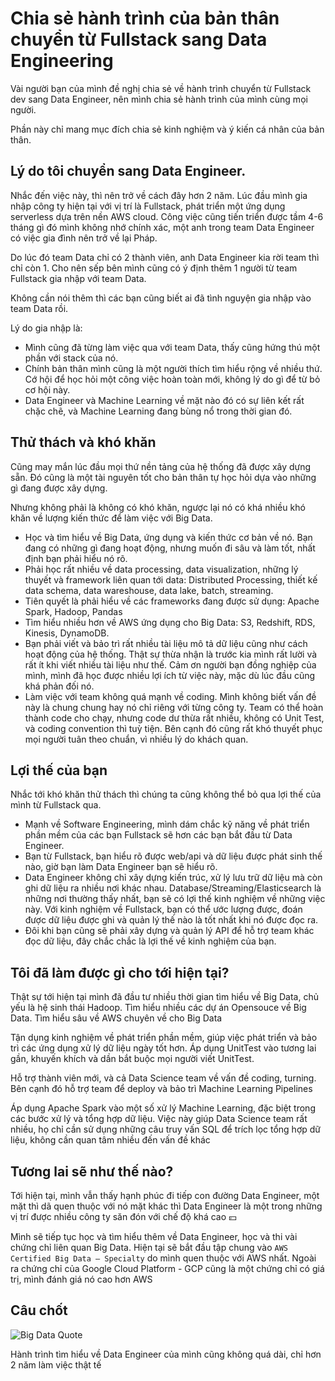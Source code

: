 # Chia sẻ hành trình của bản thân chuyển từ Fullstack sang Data Engineering

Vài người bạn của mình đề nghị chia sẻ về hành trình chuyển từ Fullstack dev sang Data Engineer, nên mình chia sẻ hành trình của mình cùng mọi người.

Phần này chỉ mang mục đích chia sẻ kinh nghiệm và ý kiến cá nhân của bản thân.

## Lý do tôi chuyển sang Data Engineer.

Nhắc đến việc này, thì nên trở về cách đây hơn 2 năm. Lúc đầu mình gia nhập công ty hiện tại với vị trí là Fullstack, phát triển một ứng dụng serverless dựa trên nền AWS cloud. Công việc cũng tiến triển được tầm 4-6 tháng gì đó mình không nhớ chính xác, một anh trong team Data Engineer có việc gia đình nên trở về lại Pháp.

Do lúc đó team Data chỉ có 2 thành viên, anh Data Engineer kia rời team thì chỉ còn 1. Cho nên sếp bên mình cũng có ý định thêm 1 người từ team Fullstack gia nhập với team Data.

Không cần nói thêm thì các bạn cũng biết ai đã tình nguyện gia nhập vào team Data rồi.

Lý do gia nhập là:

* Mình cũng đã từng làm việc qua với team Data, thấy cũng hứng thú một phần với stack của nó.
* Chính bản thân mình cũng là một người thích tìm hiểu rộng về nhiều thứ. Cớ hội để học hỏi một công việc hoàn toàn mới, không lý do gì để từ bỏ cơ hội này.
* Data Engineer và Machine Learning về mặt nào đó có sự liên kết rất chặc chẽ, và Machine Learning đang bùng nổ trong thời gian đó.

## Thử thách và khó khăn

Cũng may mắn lúc đầu mọi thứ nền tảng của hệ thống đã được xây dựng sẵn. Đó cũng là một tài nguyên tốt cho bản thân tự học hỏi dựa vào những gì đang được xây dựng.

Nhưng không phải là không có khó khăn, ngược lại nó có khá nhiều khó khăn về lượng kiến thức để làm việc với Big Data.

* Học và tìm hiểu về Big Data, ứng dụng và kiến thức cơ bản về nó. Bạn đang có những gì đang hoạt động, nhưng muốn đi sâu và làm tốt, nhất định bạn phải hiểu nó rõ.
* Phải học rất nhiều về data processing, data visualization, những lý thuyết và framework liên quan tới data: Distributed Processing, thiết kế data schema, data wareshouse, data lake, batch, streaming.
* Tiên quyết là phải hiểu về các frameworks đang được sử dụng: Apache Spark, Hadoop, Pandas
* Tìm hiểu nhiều hơn về AWS ứng dụng cho Big Data: S3, Redshift, RDS, Kinesis, DynamoDB.
* Bạn phải viết và bảo trì rất nhiều tài liệu mô tả dữ liệu cũng như cách hoạt động của hệ thống. Thật sự thừa nhận là trước kia mình rất lười và rất ít khi viết nhiều tài liệu như thế. Cảm ơn người bạn đồng nghiệp của mình, mình đã học được nhiều lợi ích từ việc này, mặc dù lúc đầu cũng khá phản đối nó.
* Làm việc với team không quá mạnh về coding. Mình không biết vấn đề này là chung chung hay nó chỉ riêng với từng công ty. Team có thể hoàn thành code cho chạy, nhưng code dư thừa rất nhiều, không có Unit Test, và coding convention thì tuỳ tiện. Bên cạnh đó cũng rất khó thuyết phục mọi người tuân theo chuẩn, vì nhiều lý do khách quan.

## Lợi thế của bạn

Nhắc tới khó khăn thử thách thì chúng ta cũng không thể bỏ qua lợi thế của mình từ Fullstack qua.

* Mạnh về Software Engineering, mình dám chắc kỹ năng về phát triển phần mềm của các bạn Fullstack sẽ hơn các bạn bắt đầu từ Data Engineer.
* Bạn từ Fullstack, bạn hiểu rõ được web/api và dữ liệu được phát sinh thế nào, giờ bạn làm Data Engineer bạn sẽ hiểu rõ.
* Data Engineer không chỉ xây dựng kiến trúc, xử lý lưu trữ dữ liệu mà còn ghi dữ liệu ra nhiều nơi khác nhau. Database/Streaming/Elasticsearch là những nơi thường thấy nhất, bạn sẽ có lợi thế kinh nghiệm về những việc này. Với kinh nghiệm về Fullstack, bạn có thể ước lượng được, đoán được dữ liệu được ghi và quản lý thế nào là tốt nhất khi nó được đọc ra.
* Đôi khi bạn cũng sẽ phải xây dựng và quản lý API để hỗ trợ team khác đọc dữ liệu, đây chắc chắc là lợi thế về kinh nghiệm của bạn.

## Tôi đã làm được gì cho tới hiện tại?

Thật sự tới hiện tại mình đã đầu tư nhiều thời gian tìm hiểu về Big Data, chủ yếu là hệ sinh thái Hadoop. Tìm hiểu nhiều các dự án Opensouce về Big Data. Tìm hiểu sâu về AWS chuyên về cho Big Data

Tận dụng kinh nghiệm về phát triển phần mềm, giúp việc phát triển và bảo trì các ứng dụng xử lý dữ liệu ngày tốt hơn. Áp dụng UnitTest vào tương lai gần, khuyến khích và dần bắt buộc mọi người viết UnitTest. 

Hỗ trợ thành viên mới, và cả Data Science team về vấn đề coding, turning. Bên cạnh đó hỗ trợ team để deploy và bảo trì Machine Learning Pipelines

Áp dụng Apache Spark vào một số xử lý Machine Learning, đặc biệt trong các bước xử lý và tổng hợp dữ liệu. Việc này giúp Data Science team rất nhiều, họ chỉ cần sử dụng những câu truy vấn SQL để trích lọc tổng hợp dữ liệu, không cần quan tâm nhiều đến vấn đề khác

## Tương lai sẽ như thế nào?

Tới hiện tại, mình vẫn thấy hạnh phúc đi tiếp con đường Data Engineer, một mặt thì dã quen thuộc với nó mặt khác thì Data Engineer là một trong những vị trí được nhiều công ty săn đón với chế độ khá cao 💴

Mình sẽ tiếp tục học và tìm hiểu thêm về Data Engineer, học và thi vài chứng chỉ liên quan Big Data. Hiện tại sẽ bắt đầu tập chung vào `AWS Certified Big Data – Specialty` do mình quen thuộc với AWS nhất. Ngoài ra chứng chỉ của Google Cloud Platform - GCP cũng là một chứng chỉ có giá trị, mình đánh giá nó cao hơn AWS 

## Câu chốt

![Big Data Quote](https://www.azquotes.com/picture-quotes/quote-big-data-is-like-teenage-sex-everyone-talks-about-it-nobody-really-knows-how-to-do-it-dan-ariely-66-19-39.jpg)

Hành trình tìm hiểu về Data Engineer của mình cũng không quá dài, chỉ hơn 2 năm làm việc thật tế

